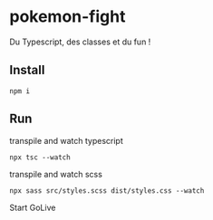 # pokemon-fight
Du Typescript, des classes et du fun !

## Install

```
npm i
```


## Run

transpile and watch typescript
```
npx tsc --watch
```

transpile and watch scss
```
npx sass src/styles.scss dist/styles.css --watch
```

Start GoLive